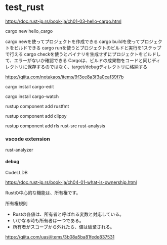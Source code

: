 # test_rust

https://doc.rust-jp.rs/book-ja/ch01-03-hello-cargo.html

cargo new hello_cargo

cargo newを使ってプロジェクトを作成できる
cargo buildを使ってプロジェクトをビルドできる
cargo runを使うとプロジェクトのビルドと実行を1ステップで行える
cargo checkを使うとバイナリを生成せずにプロジェクトをビルドして、エラーがないか確認できる
Cargoは、ビルドの成果物をコードと同じディレクトリに保存するのではなく、target/debugディレクトリに格納する

https://qiita.com/notakaos/items/9f3ee8a3f3a0caf39f7b

cargo install cargo-edit

cargo install cargo-watch

rustup component add rustfmt

rustup component add clippy

rustup component add rls rust-src rust-analysis

### vscode extension

rust-analyzer

#### debug

CodeLLDB

https://doc.rust-jp.rs/book-ja/ch04-01-what-is-ownership.html

Rustの中心的な機能は、所有権です。


所有権規則

- Rustの各値は、所有者と呼ばれる変数と対応している。
- いかなる時も所有者は一つである。
- 所有者がスコープから外れたら、値は破棄される。


https://qiita.com/uasi/items/3b08a5ba81fede837531